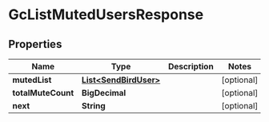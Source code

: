 

# GcListMutedUsersResponse


## Properties

Name | Type | Description | Notes
------------ | ------------- | ------------- | -------------
**mutedList** | [**List&lt;SendBirdUser&gt;**](SendBirdUser.md) |  |  [optional]
**totalMuteCount** | **BigDecimal** |  |  [optional]
**next** | **String** |  |  [optional]



